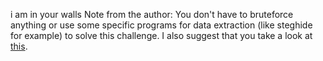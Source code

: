 i am in your walls
Note from the author: You don't have to bruteforce anything or use some specific programs for data extraction (like steghide for example) to solve this challenge. I also suggest that you take a look at [this](https://en.wikipedia.org/wiki/BMP_file_format#Pixel_storage).

